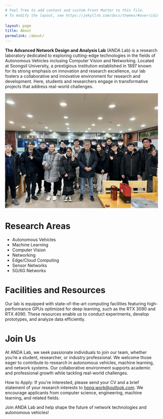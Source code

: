 ```yaml
---
# Feel free to add content and custom Front Matter to this file.
# To modify the layout, see https://jekyllrb.com/docs/themes/#overriding-theme-defaults

layout: page
title: About
permalink: /about/
---
```

**The Advanced Network Design and Analysis Lab** (ANDA Lab) is a research laboratory dedicated to exploring cutting-edge technologies in the fields of Autonomous Vehicles inclusing Computer Vision and Networking. Located at Soongsil University, a prestigious institution established in 1897 known for its strong emphasis on innovation and research excellence, our lab fosters a collaborative and innovative environment for research and development. Here, students and researchers engage in transformative projects that address real-world challenges.

![ANDA Lab](/images/lab.jpg)


# Research Areas

- Autonomous Vehicles
- Machine Learning
- Computer Vision
- Networking
- Edge/Cloud Computing
- Sensor Networks
- 5G/6G Networks

# Facilities and Resources

Our lab is equipped with state-of-the-art computing facilities featuring high-performance GPUs optimized for deep learning, such as the RTX 3090 and RTX 4090. These resources enable us to conduct experiments, develop prototypes, and analyze data efficiently.

# Join Us
At ANDA Lab, we seek passionate individuals to join our team, whether you’re a student, researcher, or industry professional. We welcome those eager to contribute to research in autonomous vehicles, machine learning, and network systems. Our collaborative environment supports academic and professional growth while tackling real-world challenges.

How to Apply: If you're interested, please send your CV and a brief statement of your research interests to [hpnq.work@outlook.com](mailto:hpnq.work@outlook.com). We encourage applicants from computer science, engineering, machine learning, and related fields.

Join ANDA Lab and help shape the future of network technologies and autonomous vehicles!
